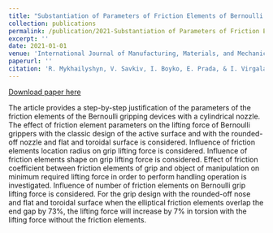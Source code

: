 ```yaml
---
title: "Substantiation of Parameters of Friction Elements of Bernoulli Grippers With a Cylindrical Nozzle"
collection: publications
permalink: /publication/2021-Substantiation of Parameters of Friction Elements of Bernoulli Grippers With a Cylindrical Nozzle
excerpt: ''
date: 2021-01-01
venue: 'International Journal of Manufacturing, Materials, and Mechanical Engineering '
paperurl: ''
citation: 'R. Mykhailyshyn, V. Savkiv, I. Boyko, E. Prada, & I. Virgala, (2021). &quot;Substantiation of Parameters of Friction Elements of Bernoulli Grippers With a Cylindrical Nozzle.&quot; <i>International Journal of Manufacturing, Materials, and Mechanical Engineering </i>. 11(2). 17 - 39. doi: 10.4018/IJMMME.2021040102'
---
```

[Download paper here](https://www.igi-global.com/article/substantiation-of-parameters-of-friction-elements-of-bernoulli-grippers-with-a-cylindrical-nozzle/274865)

The article provides a step-by-step justification of the parameters of the friction elements of the Bernoulli gripping devices with a cylindrical nozzle. The effect of friction element parameters on the lifting force of Bernoulli grippers with the classic design of the active surface and with the rounded-off nozzle and flat and toroidal surface is considered. Influence of friction elements location radius on grip lifting force is considered. Influence of friction elements shape on grip lifting force is considered. Effect of friction coefficient between friction elements of grip and object of manipulation on minimum required lifting force in order to perform handling operation is investigated. Influence of number of friction elements on Bernoulli grip lifting force is considered. For the grip design with the rounded-off nose and flat and toroidal surface when the elliptical friction elements overlap the end gap by 73%, the lifting force will increase by 7% in torsion with the lifting force without the friction elements.